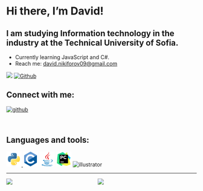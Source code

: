 # Hi there, I’m David! 
## I am studying Information technology in the industry at the Technical University of Sofia.
- Currently learning JavaScript and C#.
- Reach me: david.nikiforov09@gmail.com

![](https://visitor-badge.laobi.icu/badge?page_id=DavidNikiforov.DavidNikiforov)
[![Github](https://img.shields.io/github/followers/DavidNikiforov?label=Follow&style=social)](https://github.com/DavidNikiforov)
<br />

## Connect with me:
[<img src='https://cdn.jsdelivr.net/npm/simple-icons@3.0.1/icons/linkedin.svg' alt='github' height='40'>](https://www.linkedin.com/in/david-nikiforov-b86053267/)

<br />

## Languages and tools:

<p align="left"> <a href="https://www.w3schools.com/cs/" target="_blank" rel="noreferrer"> 

<img src="https://raw.githubusercontent.com/devicons/devicon/master/icons/python/python-original.svg" alt="python" width="40" height="40"/> </a> 
<img src="https://raw.githubusercontent.com/devicons/devicon/master/icons/c/c-original.svg" alt="c" width="40" height="40"/> </a>
<img src="https://raw.githubusercontent.com/devicons/devicon/master/icons/java/java-original.svg" alt="java" width="40" height="40"/> </a>
<img src="https://raw.githubusercontent.com/devicons/devicon/master/icons/pycharm/pycharm-original.svg" alt="pycharm" width="40" height="40"/> </a>
<img src="https://www.vectorlogo.zone/logos/adobe_illustrator/adobe_illustrator-icon.svg" alt="illustrator" width="40" height="40"/> </a> </p>

---

<img align="left"  width="48%" src="https://github-readme-stats.vercel.app/api?username=DavidNikiforov&show_icons=true&theme=default&hide_border=true" />

<img align="left" width="46%" src="https://github-readme-stats.vercel.app/api/top-langs/?username=DavidNikiforov&layout=compact&hide_border=true" />


